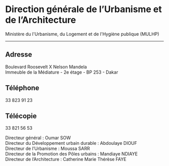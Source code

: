 # Direction générale de l’Urbanisme et de l’Architecture

Ministère du l'Urbanisme, du Logement et de l'Hygiène publique (MULHP)  

-------------------------------------------------------------------------

**Adresse**
-----------

Boulevard Roosevelt X Nelson Mandela  
Immeuble de la Médiature - 2e étage - BP 253 - Dakar

**Téléphone**
-------------

33 823 91 23

**Télécopie**
-------------

33 821 56 53

Directeur général : Oumar SOW  
Directeur du Développement urbain durable : Abdoulaye DIOUF  
Directeur de l’Urbanisme : Moussa SARR  
Directeur de la Promotion des Pôles urbains : Mandiaye NDIAYE  
Directeur de l’Architecture : Catherine Marie Thérèse FAYE